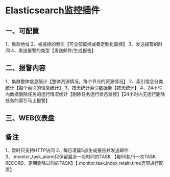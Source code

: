 # Elasticsearch监控插件

## 一、可配置
1、集群地址
2、被监控的索引【可全部监控或者定制化监控】
3、发送报警的时间
4、发送报警的类型【发送邮件/生成报告】

## 二、报警内容
1、集群整体信息统计【整体资源情况，每个节点的资源情况】
2、索引信息分类统计【每个索引的信息统计】
3、按天统计索引数据量【按天统计】
4、24小时内数据删除任务的运行情况统计【删除任务运行状态监控】【24小时内无运行删除任务的索引马上报警】

## 三、WEB仪表盘

## 备注
1、暂时只支持HTTP访问
2、每日凌晨5点生成报告并发送邮件
3、.monitor_task_alarm只保留最近一段时间的TASK
  【每5S执行一次TASK RECORD，定期删除过时的TASK】【.monitor.task.index.retain.time选项进行配置】



